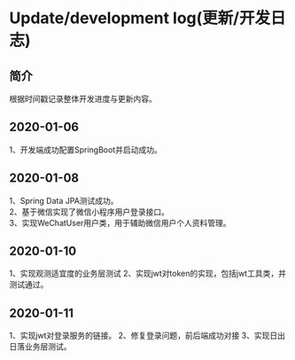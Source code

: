 # Update/development log(更新/开发日志)

## 简介

根据时间戳记录整体开发进度与更新内容。
## 2020-01-06
1、开发端成功配置SpringBoot并启动成功。
## 2020-01-08
1、Spring Data JPA测试成功。  
2、基于微信实现了微信小程序用户登录接口。  
3、实现WeChatUser用户类，用于辅助微信用户个人资料管理。
## 2020-01-10
1、实现观测适宜度的业务层测试
2、实现jwt对token的实现，包括jwt工具类，并测试通过。
## 2020-01-11
1、实现jwt对登录服务的链接。
2、修复登录问题，前后端成功对接
3、实现日出日落业务层测试。